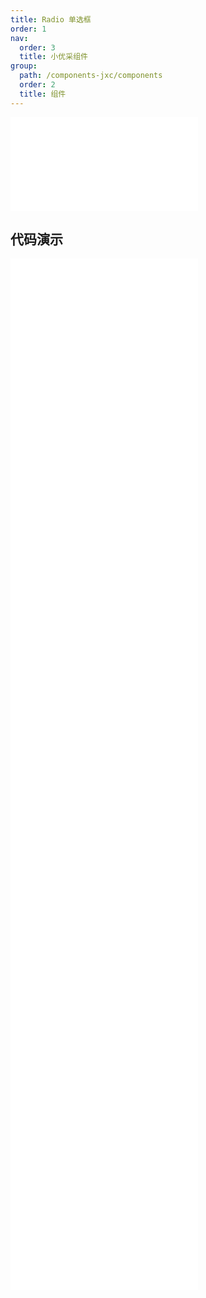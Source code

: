 ```yaml
---
title: Radio 单选框
order: 1
nav:
  order: 3
  title: 小优采组件
group:
  path: /components-jxc/components
  order: 2
  title: 组件
---
```


<div>
<embed src="@docs-common/radio/index.md"></embed>
</div>
        
## 代码演示

<Row gutter=8>

  <Col span=12>
    
  <div class="code-box"><embed src="@abiz-rc-jxc/radio/demo/badge-radio-jxc.md"></embed></div>
          
  <div class="code-box"><embed src="@abiz-rc-jxc/radio/demo/disabled-radio-jxc.md"></embed></div>
          
  <div class="code-box"><embed src="@abiz-rc-jxc/radio/demo/radiobutton-solid-radio-jxc.md"></embed></div>
          
  <div class="code-box"><embed src="@abiz-rc-jxc/radio/demo/radiogroup-options-radio-jxc.md"></embed></div>
          
  <div class="code-box"><embed src="@abiz-rc-jxc/radio/demo/radiogroup-with-name-radio-jxc.md"></embed></div>
          
  </Col>
          
  <Col span=12>
    
  <div class="code-box"><embed src="@abiz-rc-jxc/radio/demo/basic-radio-jxc.md"></embed></div>
          
  <div class="code-box"><embed src="@abiz-rc-jxc/radio/demo/radiobutton-radio-jxc.md"></embed></div>
          
  <div class="code-box"><embed src="@abiz-rc-jxc/radio/demo/radiogroup-more-radio-jxc.md"></embed></div>
          
  <div class="code-box"><embed src="@abiz-rc-jxc/radio/demo/radiogroup-radio-jxc.md"></embed></div>
          
  <div class="code-box"><embed src="@abiz-rc-jxc/radio/demo/size-radio-jxc.md"></embed></div>
          
  </Col>
          
</Row>
        
<div><embed src="@docs-common/radio/index-api.md"></embed><div>
        
